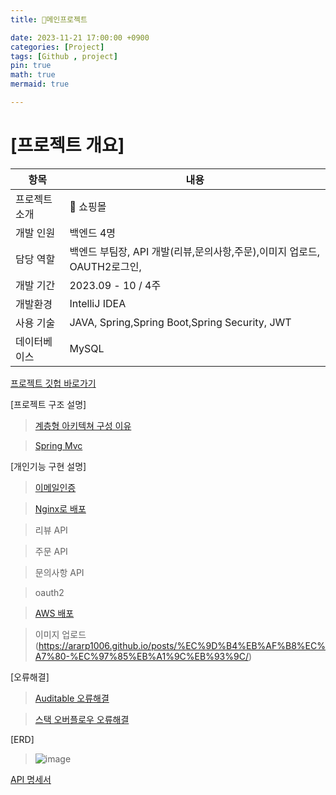 ```yaml
---
title: 📃메인프로젝트

date: 2023-11-21 17:00:00 +0900
categories: [Project]
tags: [Github , project]
pin: true
math: true
mermaid: true

---
```


# [프로젝트 개요]

| 항목 | 내용 |
| --- | --- |
| 프로젝트 소개 | 🛒 쇼핑몰 |
| 개발 인원 | 백엔드 4명 |
| 담당 역할 | 백엔드 부팀장, API 개발(리뷰,문의사항,주문),이미지 업로드, OAUTH2로그인,   |
| 개발 기간 | 2023.09 - 10 / 4주  |
| 개발환경 | IntelliJ IDEA |
| 사용 기술 | JAVA, Spring,Spring Boot,Spring Security, JWT |
| 데이터베이스 | MySQL |

[프로젝트 깃헙 바로가기](https://github.com/ararp1006/mainProject)

[프로젝트 구조 설명]

> [계층형 아키텍쳐 구성 이유](https://ararp1006.github.io/posts/%EA%B3%84%EC%B8%B5%ED%98%95-%EC%95%84%ED%82%A4%ED%85%8D%EC%B3%90/)

> [Spring Mvc](https://ararp1006.github.io/posts/Spring-MVC/)


[개인기능 구현 설명]


> [이메일인증](https://ararp1006.github.io/posts/%EA%B3%84%EC%B8%B5%ED%98%95-%EC%95%84%ED%82%A4%ED%85%8D%EC%B3%90/)

> [Nginx로 배포](https://ararp1006.github.io/posts/Nginx/)

> 리뷰 API

> 주문 API

> 문의사항 API

> oauth2 

> [AWS 배포](https://ararp1006.github.io/posts/cloud/)

> 이미지 업로드(https://ararp1006.github.io/posts/%EC%9D%B4%EB%AF%B8%EC%A7%80-%EC%97%85%EB%A1%9C%EB%93%9C/)


[오류해결]



> [Auditable 오류해결](https://ararp1006.github.io/posts/Auditable-%EC%98%A4%EB%A5%98%ED%95%B4%EA%B2%B0/)

> [스택 오버플로우 오류해결](https://ararp1006.github.io/posts/%EC%8A%A4%ED%83%9D%EC%98%A4%EB%B2%84%ED%94%8C%EB%A1%9C%EC%9A%B0-%EC%98%A4%EB%A5%98%ED%95%B4%EA%B2%B0/)


[ERD]

> ![image](https://github.com/ararp1006/Algorithm/assets/130068083/fa9e106d-b71f-460d-bc61-15fff056435b)



[API 명세서](https://docs.google.com/spreadsheets/d/13MN9nlzMdmRi2GDq4tixHpXtwJwzxt5ff_MlZax1bDQ/edit#gid=55103991)



[^footnote]: The footnote source
[^fn-nth-2]: The 2nd footnote source
